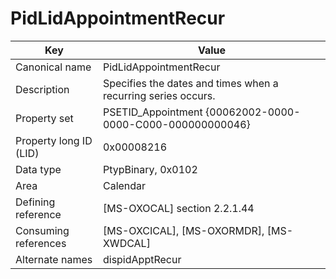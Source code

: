 # PidLidAppointmentRecur

| Key | Value |
|---|---|
| Canonical name | PidLidAppointmentRecur |
| Description | Specifies the dates and times when a recurring series occurs. |
| Property set | PSETID_Appointment {00062002-0000-0000-C000-000000000046} |
| Property long ID (LID) | 0x00008216 |
| Data type | PtypBinary, 0x0102 |
| Area | Calendar |
| Defining reference | [MS-OXOCAL] section 2.2.1.44 |
| Consuming references | [MS-OXCICAL], [MS-OXORMDR], [MS-XWDCAL] |
| Alternate names | dispidApptRecur |
